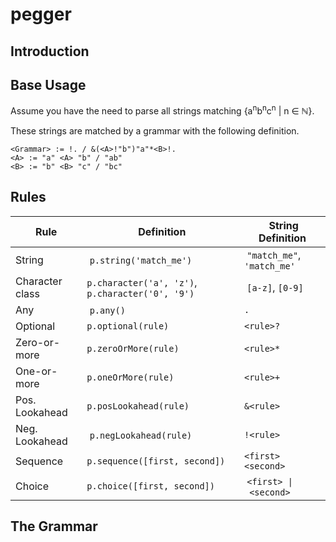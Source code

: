 # pegger

## Introduction

## Base Usage

Assume you have the need to parse all strings matching {a<sup>n</sup>b<sup>n</sup>c<sup>n</sup> | n ∈ ℕ}.

These strings are matched by a grammar with the following definition.

```
<Grammar> := !. / &(<A>!"b")"a"*<B>!.
<A> := "a" <A> "b" / "ab"
<B> := "b" <B> "c" / "bc"
```


## Rules

| Rule | Definition | String Definition |
| --- | --- | --- |
| String | `p.string('match_me')` | `"match_me"`, `'match_me'` |
| Character class | `p.character('a', 'z')`, `p.character('0', '9')` | `[a-z]`, `[0-9]` |
| Any | `p.any()` | `.` |
| Optional | `p.optional(rule)` | `<rule>?` |
| Zero-or-more | `p.zeroOrMore(rule)` | `<rule>*` |
| One-or-more | `p.oneOrMore(rule)` | `<rule>+` |
| Pos. Lookahead | `p.posLookahead(rule)` | `&<rule>` |
| Neg. Lookahead | `p.negLookahead(rule)` | `!<rule>` |
| Sequence | `p.sequence([first, second])` | `<first> <second>` |
| Choice | `p.choice([first, second])` | `<first> \| <second>` |

## The Grammar
